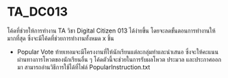 # TA_DC013

โค้ดที่ช่วยให้การทำงาน TA วิชา Digital Citizen 013 ได้ง่ายขึ้น โดยจะลดขั้นตอนการทำงานให้มากที่สุด ซึ่งจะมีโค้ดที่ช่วยการทำงานทั้งหมด x ชิ้น
- Popular Vote ท้ายเทอมจะมีโครงงานที่ให้นักเรียนแต่ละกลุ่มทำและนำเสนอ ซึ่งจะให้คะแนนผ่านทางการโหวตของนักเรียนอื่น ๆ โค้ดตัวนี้จะช่วยในการรับผลโหวต ประมวล และประกาศออกมา สามารถอ่านวิธีการใช้ได้ที่ไฟล์ PopularInstruction.txt 
